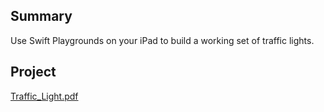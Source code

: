 ## Summary

Use Swift Playgrounds on your iPad to build a working set
of traffic lights.

## Project

[Traffic_Light.pdf](../files/Traffic_Light.pdf)
